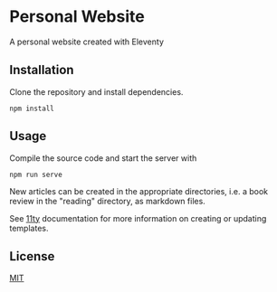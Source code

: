 # Personal Website

A personal website created with Eleventy
 
## Installation

Clone the repository and install dependencies.

	npm install

## Usage

Compile the source code and start the server with

	npm run serve
	
New articles can be created in the appropriate directories, i.e. a book review in the "reading" directory, as markdown files. 

See [11ty](https://www.11ty.dev/) documentation for more information on creating or updating templates.

## License

[MIT](https://choosealicense.com/licenses/mit/)
